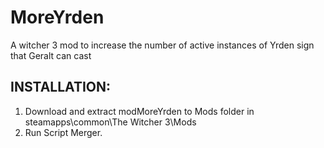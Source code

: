 # MoreYrden
A witcher 3 mod to increase the number of active instances of Yrden sign that Geralt can cast 

## INSTALLATION:
1) Download and extract modMoreYrden to Mods folder in steamapps\common\The Witcher 3\Mods
2) Run Script Merger.
